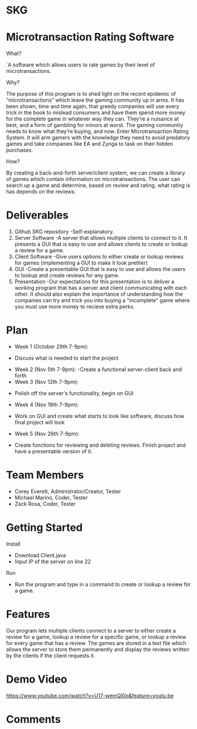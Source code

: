 # SKG
# Microtransaction Rating Software

What? 

`A software which allows users to rate games by their level of microtransactions.

Why?

The purpose of this program is to shed light on the recent epidemic of “microtransactions” which leave the gaming community up in arms. It has been shown, time and time again, that greedy companies will use every trick in the book to mislead consumers and have them spend more money for the complete game in whatever way they can. They’re a nuisance at best, and a form of gambling for minors at worst. The gaming community needs to know what they’re buying, and now. Enter Microtransaction Rating System. It will arm gamers with the knowledge they need to avoid predatory games and take companies like EA and Zynga to task on their hidden purchases.

How?

By creating a back-and-forth server/client system, we can create a library of games which contain information on microtransactions. The user can search up a game and determine, based on review and rating, what rating is has depends on the reviews. 

# Deliverables 
1. Github SKG repository
  -Self-explanatory.
2. Server Software
  -A server that allows multiple clients to connect to it. It presents a GUI that is easy to use and allows clients to create or lookup a review for a game.
3. Client Software
  -Give users options to either create or lookup reviews for games (implementing a GUI to make it look prettier)
4. GUI
  -Create a presentable GUI that is easy to use and allows the users to lookup and create reviews for any game.
5. Presentation
  -Our expectations for this presentation is to deliver a working program that has a server and client communicating with each other. It should also explain the importance of understanding how the companies can try and trick you into buying a "incomplete" game where you must use more money to recieve extra perks.

# Plan
* Week 1 (October 29th 7-9pm):
- Discuss what is needed to start the project
* Week 2 (Nov 5th 7-9pm):
-Create a functional server-client back and forth
* Week 3 (Nov 12th 7-9pm):
- Polish off the server's functionality, begin on GUI
* Week 4 (Nov 19th 7-9pm):
- Work on GUI and create what starts to look like software, discuss how final project will look
* Week 5 (Nov 26th 7-9pm):
- Create functions for reviewing and deleting reviews. Finish project and have a presentable version of it.

# Team Members 
* Corey Everett, Administrator/Creator, Tester
* Michael Marino, Coder, Tester
* Zack Rosa, Coder, Tester

# Getting Started
Install
- Download Client.java
- Input IP of the server on line 22

Run
- Run the program and type in a command to create or lookup a review for a game.

# Features
Our program lets multiple clients connect to a server to either create a review for a game, lookup a review for a specific game, or lookup a review for every game that has a review. The games are stored in a text file which allows the server to store them permanently and display the reviews written by the clients if the client requests it.

# Demo Video  
https://www.youtube.com/watch?v=U17-wemQXIo&feature=youtu.be

# Comments
